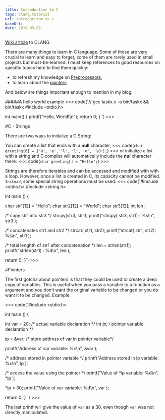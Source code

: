 ```yaml
---
title: Introduction to C
tags: clang,tutorial
url: introduction_to_c
baseUrl: 
date: 2019-03-02
---
```


 [Wiki article](https://en.wikipedia.org/wiki/C_%28programming_language%29) to CLANG.

There are many things to learn in C language. Some of those are very crucial to learn and easy to forget, some of them are rarely used in small projects but must-be-learned. I must keep references to good resources on specific topics here to find them quickly:

- to refresh my knowledge on [Preprocessors](https://www.techonthenet.com/c_language/directives/index.php), 
- to learn about the [pointers](https://www.tutorialspoint.com/cprogramming/c_pointers.htm)



And below are things important enough to mention in my blog.

#####A hello world example
 <<< code(`// gcc taskx.c -o bin/taskx && bin/taskx
#include <stdio.h>

int main() {
  printf("Hello, World!\\n");
  return 0;
}
`) >>> 

#C - Strings

There are two ways to initialize a C String:

You can  create a list that ends with a **null**  character,
 <<< code(`char greeting[6] = {'H', 'e', 'l', 'l', 'o', '\0'};`) >>>
or initialize a list with a string and C compiler will automatically include the **nul**  character there:
 <<< code(`char greeting[] = "Hello";`) >>> 

Strings are therefore iterables and can be accessed and modified with with a loop. However, once a list is created in C, its capacity cannot be modified. `Instead`, some special string operations must be used:
 <<< code(`#include <stdio.h>
#include <string.h>

int main () {

   char str1[12] = "Hello";
   char str2[12] = "World";
   char str3[12];
   int  len ;

   /* copy str1 into str3 */
   strcpy(str3, str1);
   printf("strcpy( str3, str1) :  %s\\n", str3 );

   /* concatenates str1 and str2 */
   strcat( str1, str2);
   printf("strcat( str1, str2):   %s\\n", str1 );

   /* total lenghth of str1 after concatenation */
   len = strlen(str1);
   printf("strlen(str1) :  %d\\n", len );

   return 0;
}`) >>> 

#Pointers

The first gotcha about pointers is that they could be used to create a deep copy of variables. This is useful when you pass a variable to a function as a argument and you don't want the original variable to be changed or you do want it to be changed. Example:

 <<< code(`#include <stdio.h>

int main () {

   int  var = 20;   /* actual variable declaration */
   int  *ip;        /* pointer variable declaration */

   ip = &var;  /* store address of var in pointer variable*/

   printf("Address of var variable: %x\\n", &var  );

   /* address stored in pointer variable */
   printf("Address stored in ip variable: %x\\n", ip );

   /* access the value using the pointer */
   printf("Value of *ip variable: %d\\n", *ip );

   *ip = 30;
   printf("Value of var variable: %d\\n", var  );

   return 0;
}
`) >>> 

The last printf will give the value of `var` as a 30, even though `var` was not directly manipulated.
